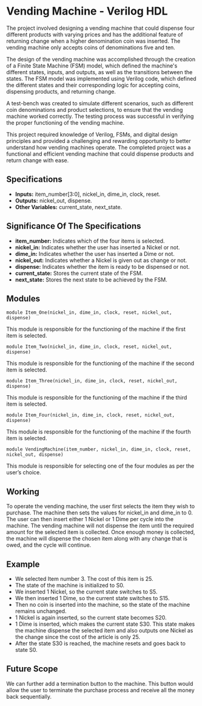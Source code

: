 
# Vending Machine - Verilog HDL

The project involved designing a vending machine that could dispense four different products with varying prices and has the additional feature of returning change when a higher denomination coin was inserted. The vending machine only accepts coins of denominations five and ten.

The design of the vending machine was accomplished through the creation of a Finite State Machine (FSM) model, which defined the machine's different states, inputs, and outputs, as well as the transitions between the states. The FSM model was implemented using Verilog code, which defined the different states and their corresponding logic for accepting coins, dispensing products, and returning change.

A test-bench was created to simulate different scenarios, such as different coin denominations and product selections, to ensure that the vending machine worked correctly. The testing process was successful in verifying the proper functioning of the vending machine.

This project required knowledge of Verilog, FSMs, and digital design principles and provided a challenging and rewarding opportunity to better understand how vending machines operate. The completed project was a functional and efficient vending machine that could dispense products and return change with ease.


## Specifications

- **Inputs:** item_number[3:0], nickel_in, dime_in, clock, reset.
- **Outputs:** nickel_out, dispense.
- **Other Variables:** current_state, next_state.
## Significance Of The Specifications

- **item_number:** Indicates which of the four items is selected.
- **nickel_in:** Indicates whether the user has inserted a Nickel or not.
- **dime_in:** Indicates whether the user has inserted a Dime or not.
- **nickel_out:** Indicates whether a Nickel is given out as change or not.
- **dispense:** Indicates whether the item is ready to be dispensed or not.
- **current_state:** Stores the current state of the FSM.
- **next_state:** Stores the next state to be achieved by the FSM.
## Modules

    module Item_One(nickel_in, dime_in, clock, reset, nickel_out, dispense)
This module is responsible for the functioning of the machine if the first item is selected.

    module Item_Two(nickel_in, dime_in, clock, reset, nickel_out, dispense)
This module is responsible for the functioning of the machine if the second item is selected. 

    module Item_Three(nickel_in, dime_in, clock, reset, nickel_out, dispense)
This module is responsible for the functioning of the machine if the third item is selected. 

    module Item_Four(nickel_in, dime_in, clock, reset, nickel_out, dispense)
This module is responsible for the functioning of the machine if the fourth item is selected. 

    module VendingMachine(item_number, nickel_in, dime_in, clock, reset, nickel_out, dispense)
This module is responsible for selecting one of the four modules as per the user’s choice.
## Working

To operate the vending machine, the user first selects the item they wish to purchase. The machine then sets the values for nickel_in and dime_in to 0. The user can then insert either 1 Nickel or 1 Dime per cycle into the machine. The vending machine will not dispense the item until the required amount for the selected item is collected. Once enough money is collected, the machine will dispense the chosen item along with any change that is owed, and the cycle will continue.
## Example

- We selected Item number 3. The cost of this item is 25.
- The state of the machine is initialized to S0.
- We inserted 1 Nickel, so the current state switches to S5.
- We then inserted 1 Dime, so the current state switches to S15.
- Then no coin is inserted into the machine, so the state of the machine remains unchanged.
- 1 Nickel is again inserted, so the current state becomes S20.
- 1 Dime is inserted, which makes the current state S30. This state makes the machine dispense the selected item and also outputs one Nickel as the change since the cost of the article is only 25.
- After the state S30 is reached, the machine resets and goes back to state S0.



## Future Scope

We can further add a termination button to the machine. This button would allow the user to terminate the purchase process and receive all the money back sequentially.